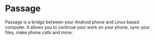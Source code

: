 # Passage
Passage is a bridge between your Android phone and Linux based computer. It allows you to continue your work on your phone, sync your files, make phone calls and more.
